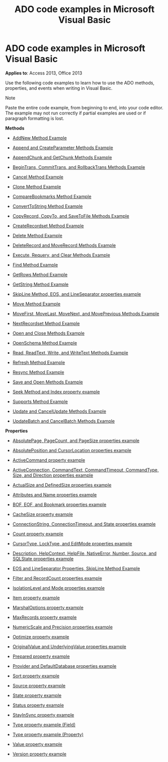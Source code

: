 ﻿---
title: ADO code examples in Microsoft Visual Basic
TOCTitle: ADO code examples in Microsoft Visual Basic
ms:assetid: 5eb855d4-e5e1-2626-3a21-891d195fb193
ms:mtpsurl: https://msdn.microsoft.com/library/JJ249342(v=office.15)
ms:contentKeyID: 48545145
ms.date: 09/18/2015
mtps_version: v=office.15
---

# ADO code examples in Microsoft Visual Basic


**Applies to**: Access 2013, Office 2013

Use the following code examples to learn how to use the ADO methods, properties, and events when writing in Visual Basic.

> [!NOTE]
> Paste the entire code example, from beginning to end, into your code editor. The example may not run correctly if partial examples are used or if paragraph formatting is lost.



**Methods**

  - [AddNew Method Example](addnew-method-example-vb.md)

  - [Append and CreateParameter Methods Example](append-and-createparameter-methods-example-vb.md)

  - [AppendChunk and GetChunk Methods Example](appendchunk-and-getchunk-methods-example-vb.md)

  - [BeginTrans, CommitTrans, and RollbackTrans Methods Example](begintrans-committrans-and-rollbacktrans-methods-example-vb.md)

  - [Cancel Method Example](cancel-method-example-vb.md)

  - [Clone Method Example](clone-method-example-vb.md)

  - [CompareBookmarks Method Example](comparebookmarks-method-example-vb.md)

  - [ConvertToString Method Example](converttostring-method-example-vb.md)

  - [CopyRecord, CopyTo, and SaveToFile Methods Example](copyrecord-copyto-and-savetofile-methods-example-vb.md)

  - [CreateRecordset Method Example](createrecordset-method-example-vb.md)

  - [Delete Method Example](delete-method-example-vb.md)

  - [DeleteRecord and MoveRecord Methods Example](deleterecord-and-moverecord-methods-example-vb.md)

  - [Execute, Requery, and Clear Methods Example](execute-requery-and-clear-methods-example-vb.md)

  - [Find Method Example](find-method-example-vb.md)

  - [GetRows Method Example](getrows-method-example-vb.md)

  - [GetString Method Example](getstring-method-example-vb.md)

  - [SkipLine Method, EOS, and LineSeparator properties example](eos-and-lineseparator-properties-and-skipline-method-example-vb.md)

  - [Move Method Example](move-method-example-vb.md)

  - [MoveFirst, MoveLast, MoveNext, and MovePrevious Methods Example](movefirst-movelast-movenext-and-moveprevious-methods-example-vb.md)

  - [NextRecordset Method Example](nextrecordset-method-example-vb.md)

  - [Open and Close Methods Example](open-and-close-methods-example-vb.md)

  - [OpenSchema Method Example](openschema-method-example-vb.md)

  - [Read, ReadText, Write, and WriteText Methods Example](read-readtext-write-and-writetext-methods-example-vb.md)

  - [Refresh Method Example](refresh-method-example-vb.md)

  - [Resync Method Example](resync-method-example-vb.md)

  - [Save and Open Methods Example](save-and-open-methods-example-vb.md)

  - [Seek Method and Index property example](seek-method-and-index-property-example-vb.md)

  - [Supports Method Example](supports-method-example-vb.md)

  - [Update and CancelUpdate Methods Example](update-and-cancelupdate-methods-example-vb.md)

  - [UpdateBatch and CancelBatch Methods Example](updatebatch-and-cancelbatch-methods-example-vb.md)

**Properties**

  - [AbsolutePage, PageCount, and PageSize properties example](absolutepage-pagecount-and-pagesize-properties-example-vb.md)

  - [AbsolutePosition and CursorLocation properties example](absoluteposition-and-cursorlocation-properties-example-vb.md)

  - [ActiveCommand property example](activecommand-property-example-vb.md)

  - [ActiveConnection, CommandText, CommandTimeout, CommandType, Size, and Direction properties example](activeconnection-commandtext-commandtimeout-commandtype-size-and-direction-properties-example-vb.md)

  - [ActualSize and DefinedSize properties example](actualsize-and-definedsize-properties-example-vb.md)

  - [Attributes and Name properties example](attributes-and-name-properties-example-vb.md)

  - [BOF, EOF, and Bookmark properties example](bof-eof-and-bookmark-properties-example-vb.md)

  - [CacheSize property example](cachesize-property-example-vb.md)

  - [ConnectionString, ConnectionTimeout, and State properties example](connectionstring-connectiontimeout-and-state-properties-example-vb.md)

  - [Count property example](count-property-example-vb.md)

  - [CursorType, LockType, and EditMode properties example](cursortype-locktype-and-editmode-properties-example-vb.md)

  - [Description, HelpContext, HelpFile, NativeError, Number, Source, and SQLState properties example](description-helpcontext-helpfile-nativeerror-number-source-and-sqlstate-properties-example-vb.md)

  - [EOS and LineSeparator Properties, SkipLine Method Example](eos-and-lineseparator-properties-and-skipline-method-example-vb.md)

  - [Filter and RecordCount properties example](filter-and-recordcount-properties-example-vb.md)

  - [IsolationLevel and Mode properties example](isolationlevel-and-mode-properties-example-vb.md)

  - [Item property example](item-property-example-vb.md)

  - [MarshalOptions property example](marshaloptions-property-example-vb.md)

  - [MaxRecords property example](maxrecords-property-example-vb.md)

  - [NumericScale and Precision properties example](ado-numericscale-and-precision-properties-example-vb.md)

  - [Optimize property example](optimize-property-example-vb.md)

  - [OriginalValue and UnderlyingValue properties example](originalvalue-and-underlyingvalue-properties-example-vb.md)

  - [Prepared property example](prepared-property-example-vb.md)

  - [Provider and DefaultDatabase properties example](provider-and-defaultdatabase-properties-example-vb.md)

  - [Sort property example](sort-property-example-vb.md)

  - [Source property example](source-property-example-vb.md)

  - [State property example](state-property-example-vb.md)

  - [Status property example](status-property-example-recordset-vb.md)

  - [StayInSync property example](stayinsync-property-example-vb.md)

  - [Type property example (Field)](type-property-example-field-vb.md)

  - [Type property example (Property)](type-property-example-property-vb.md)

  - [Value property example](value-property-example-vb.md)

  - [Version property example](version-property-example-vb.md)

